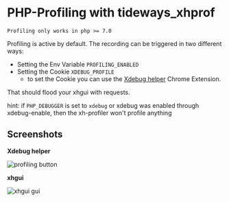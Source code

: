 # PHP-Profiling with tideways_xhprof

``Profiling only works in php >= 7.0``

Profiling is active by default. The recording can be triggered in two different ways:
- Setting the Env Variable `PROFILING_ENABLED`
- Setting the Cookie `XDEBUG_PROFILE`
  - to set the Cookie you can use the [Xdebug helper] Chrome Extension. 
  
That should flood your xhgui with requests.

hint: if `PHP_DEBUGGER` is set to `xdebug` or xdebug was enabled through xdebug-enable, then the xh-profiler won't profile anything 

## Screenshots

**Xdebug helper**

![profiling button][profiling]

**xhgui**

![xhgui gui][xhgui]

[Xdebug helper]: https://chrome.google.com/webstore/detail/xdebug-helper/eadndfjplgieldjbigjakmdgkmoaaaoc.
[profiling]: ./images/xdebug-helper-profile.png
[xhgui]: ./images/xhgui.png
